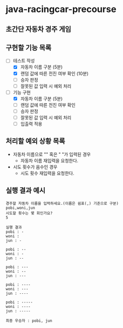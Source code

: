 # java-racingcar-precourse

## 초간단 자동차 경주 게임

## 구현할 기능 목록

- [ ] 테스트 작성
  - [x] 자동차 이름 구분 (5분)
  - [x] 랜덤 값에 따른 전진 여부 확인 (10분)
  - [ ] 승자 판정
  - [ ] 잘못된 값 입력 시 예외 처리
- [ ] 기능 구현
  - [x] 자동차 이름 구분 (5분)
  - [ ] 랜덤 값에 따른 전진 여부 확인
  - [ ] 승자 판정
  - [ ] 잘못된 값 입력 시 예외 처리
  - [ ] 입출력 적용

## 처리할 예외 상황 목록

- 자동차 이름으로 "" 혹은 " "가 입력된 경우
  - 자동차 이름 재입력을 요청한다.
- 시도 횟수가 음수인 경우
  - 시도 횟수 재입력을 요청한다.

## 실행 결과 예시

```
경주할 자동차 이름을 입력하세요.(이름은 쉼표(,) 기준으로 구분)
pobi,woni,jun
시도할 횟수는 몇 회인가요?
5

실행 결과
pobi : -
woni : 
jun : -

pobi : --
woni : -
jun : --

pobi : ---
woni : --
jun : ---

pobi : ----
woni : ---
jun : ----

pobi : -----
woni : ----
jun : -----

최종 우승자 : pobi, jun
```
